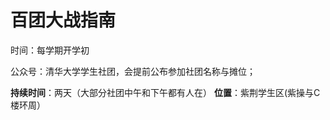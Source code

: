 # 百团大战指南

时间：每学期开学初

公众号：清华大学学生社团，会提前公布参加社团名称与摊位；

**持续时间**：两天（大部分社团中午和下午都有人在）
**位置**：紫荆学生区(紫操与C楼环周）


